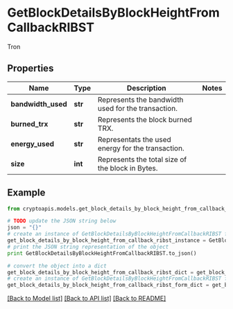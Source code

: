# GetBlockDetailsByBlockHeightFromCallbackRIBST

Tron

## Properties
Name | Type | Description | Notes
------------ | ------------- | ------------- | -------------
**bandwidth_used** | **str** | Represents the bandwidth used for the transaction. | 
**burned_trx** | **str** | Represents the block burned TRX. | 
**energy_used** | **str** | Representats the used energy for the transaction. | 
**size** | **int** | Represents the total size of the block in Bytes. | 

## Example

```python
from cryptoapis.models.get_block_details_by_block_height_from_callback_ribst import GetBlockDetailsByBlockHeightFromCallbackRIBST

# TODO update the JSON string below
json = "{}"
# create an instance of GetBlockDetailsByBlockHeightFromCallbackRIBST from a JSON string
get_block_details_by_block_height_from_callback_ribst_instance = GetBlockDetailsByBlockHeightFromCallbackRIBST.from_json(json)
# print the JSON string representation of the object
print GetBlockDetailsByBlockHeightFromCallbackRIBST.to_json()

# convert the object into a dict
get_block_details_by_block_height_from_callback_ribst_dict = get_block_details_by_block_height_from_callback_ribst_instance.to_dict()
# create an instance of GetBlockDetailsByBlockHeightFromCallbackRIBST from a dict
get_block_details_by_block_height_from_callback_ribst_form_dict = get_block_details_by_block_height_from_callback_ribst.from_dict(get_block_details_by_block_height_from_callback_ribst_dict)
```
[[Back to Model list]](../README.md#documentation-for-models) [[Back to API list]](../README.md#documentation-for-api-endpoints) [[Back to README]](../README.md)


